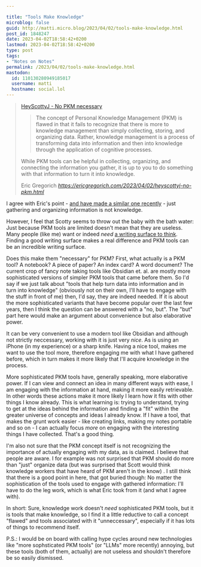 ```yaml
---

title: "Tools Make Knowledge"
microblog: false
guid: http://matti.micro.blog/2023/04/02/tools-make-knowledge.html
post_id: 1848247
date: 2023-04-02T18:58:42+0200
lastmod: 2023-04-02T18:58:42+0200
type: post
tags:
- "Notes on Notes"
permalink: /2023/04/02/tools-make-knowledge.html
mastodon:
  id: 110130280949185017
  username: matti
  hostname: social.lol
---
```

<blockquote class="quoteback" data-title="" data-author="Eric Gregorich" data-avatar="https://micro.blog/ericgregorich/avatar.jpg" cite="https://ericgregorich.com/2023/04/02/heyscottyj-no-pkm.html"><p><a href="https://heyscottyj.com/2023/02/13/no-pkm-necessary.html" title="No PKM Necessary">HeyScottyJ - No PKM necessary</a></p>
<blockquote>
<p>The concept of Personal Knowledge Management (PKM) is flawed in that it fails to recognize that there is more to knowledge management than simply collecting, storing, and organizing data. Rather, knowledge management is a process of transforming data into information and then into knowledge through the application of cognitive processes.</p>
</blockquote>
<p>While PKM tools can be helpful in collecting, organizing, and connecting the information you gather, it is up to you to do something with that information to turn it into knowledge.</p>
<footer>Eric Gregorich <cite><a href="https://ericgregorich.com/2023/04/02/heyscottyj-no-pkm.html" class="u-in-reply-to">https://ericgregorich.com/2023/04/02/heyscottyj-no-pkm.html</a></cite></footer></blockquote><script src="https://micro.blog/quoteback.js"></script>

I agree with Eric's point - [and have made a similar one recently](https://blog.martin-haehnel.de/2023/03/21/an-interesting-difference.html) - just gathering and organizing information is not knowledge.

However, I feel that Scotty seems to throw out the baby with the bath water: Just because PKM tools are limited doesn't mean that they are useless. Many people (like me) want or indeed _need_  [a writing surface to think](https://notes.andymatuschak.org/z5WDNZizsbAzE1p2BLwr339fV4TCpzNvaztP2). Finding a good writing surface makes a real difference and PKM tools can be an incredible writing surface.

Does this make them "necessary" for PKM? First, what actually is a PKM tool? A notebook? A piece of paper? An index card? A word document? The current crop of fancy note taking tools like Obsidian et. al. are mostly more sophisticated versions of simpler PKM tools that came before them. So I'd say if we just talk about "tools that help turn data into information and in turn into knowledge" (obviously not on their own, I'll have to engage with the stuff in front of me) then, I'd say, they are indeed needed. If it is about the more sophisticated variants that have become popular over the last few years, then I think the question can be answered with a "no, but". The "but" part here would make an argument about convenience but also elaborative power.

It can be very convenient to use a modern tool like Obsidian and although not strictly neccessary, working with it is just very _nice_. As is using an iPhone (in my experience) or a sharp knife. Having a nice tool, makes me want to use the tool more, therefore engaging me with what I have gathered before, which in turn makes it more likely that I'll acquire knowledge in the process.

More sophisticated PKM tools have, generally speaking, more elaborative power. If I can view and connect an idea in many different ways with ease, I am engaging with the information at hand, making it more easily retrievable. In other words these actions make it more likely I learn how it fits with other things I know already. This is what learning is: trying to understand, trying to get at the ideas behind the information and finding a "fit" within the greater universe of concepts and ideas I already know. If I have a tool, that makes the grunt work easier - like creating links, making my notes portable and so on - I can actually focus _more_ on engaging with the interesting things I have collected. That's a good thing.

I'm also not sure that the PKM concept itself is not recognizing the importance of actually engaging with my data, as is claimed. I believe that people are aware. I for example was not surprised that PKM should do more than "just" organize data (but was surprised that Scott would think knowledge workers that have heard of PKM aren't in the know) . I still think that there is a good point in here, that got buried though: No matter the sophistication of the tools used to engage with gathered information: I'll have to do the leg work, which is what Eric took from it (and what I agree with).

In short: Sure, knowledge work doesn't _need_ sophisticated PKM tools, but it is tools that make knowledge, so I find it a little reductive to call a concept "flawed" and tools associated with it "unneccessary", especially if it has lots of things to recommend itself.

P.S.: I would be on board with calling hype cycles around new technologies like "more sophsticated PKM tools" (or "LLMs" more recently) annoying, but these tools (both of them, actually) are not useless and shouldn't therefore be so easily dismissed.

